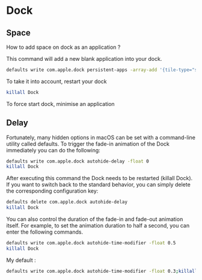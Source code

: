 # Dock

## Space

How to add space on dock as an application ?

This command will add a new blank application into your dock.

```zsh
defaults write com.apple.dock persistent-apps -array-add '{tile-type="spacer-tile";}'
```

To take it into account, restart your dock

```zsh
killall Dock
```

To force start dock, minimise an application

## Delay

Fortunately, many hidden options in macOS can be set with a command-line utility called defaults. To trigger the fade-in animation of the Dock immediately you can do the following:

```zsh
defaults write com.apple.dock autohide-delay -float 0
killall Dock
```

After executing this command the Dock needs to be restarted (killall Dock). If you want to switch back to the standard behavior, you can simply delete the corresponding configuration key:

```zsh
defaults delete com.apple.dock autohide-delay
killall Dock
```

You can also control the duration of the fade-in and fade-out animation itself. For example, to set the animation duration to half a second, you can enter the following commands.

```zsh
defaults write com.apple.dock autohide-time-modifier -float 0.5
killall Dock
```

My default :

```zsh
defaults write com.apple.dock autohide-time-modifier -float 0.3;killall Doc
```
